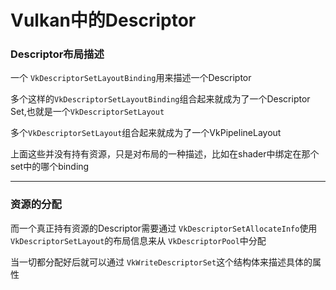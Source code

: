 # Vulkan中的Descriptor

### Descriptor布局描述

一个 `VkDescriptorSetLayoutBinding`用来描述一个Descriptor

多个这样的`VkDescriptorSetLayoutBinding`组合起来就成为了一个Descriptor Set,也就是一个`VkDescriptorSetLayout`

多个`VkDescriptorSetLayout`组合起来就成为了一个VkPipelineLayout

上面这些并没有持有资源，只是对布局的一种描述，比如在shader中绑定在那个set中的哪个binding

---

### 资源的分配

而一个真正持有资源的Descriptor需要通过 `VkDescriptorSetAllocateInfo`使用 `VkDescriptorSetLayout`的布局信息来从 `VkDescriptorPool`中分配

当一切都分配好后就可以通过 `VkWriteDescriptorSet`这个结构体来描述具体的属性
